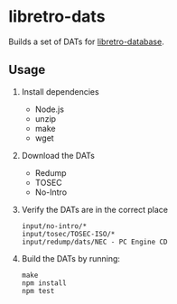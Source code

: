 # libretro-dats

Builds a set of DATs for [libretro-database](http://github.com/libretro/libretro-database).

## Usage

1. Install dependencies
    - Node.js
    - unzip
    - make
    - wget

2. Download the DATs
    - Redump
    - TOSEC
    - No-Intro

3. Verify the DATs are in the correct place
    ```
    input/no-intro/*
    input/tosec/TOSEC-ISO/*
    input/redump/dats/NEC - PC Engine CD
    ```

2. Build the DATs by running:
    ```
    make
    npm install
    npm test
    ```
